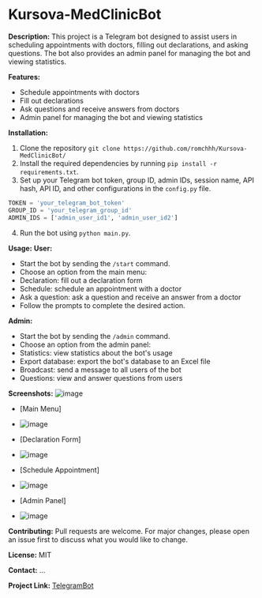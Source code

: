 # Kursova-MedClinicBot

**Description:**
This project is a Telegram bot designed to assist users in scheduling appointments with doctors, filling out declarations, and asking questions. The bot also provides an admin panel for managing the bot and viewing statistics.

**Features:**
- Schedule appointments with doctors
- Fill out declarations
- Ask questions and receive answers from doctors
- Admin panel for managing the bot and viewing statistics

**Installation:**
1. Clone the repository `git clone https://github.com/romchhh/Kursova-MedClinicBot/`
2. Install the required dependencies by running `pip install -r requirements.txt`.
3. Set up your Telegram bot token, group ID, admin IDs, session name, API hash, API ID, and other configurations in the `config.py` file.

```python
TOKEN = 'your_telegram_bot_token'
GROUP_ID = 'your_telegram_group_id'
ADMIN_IDS = ['admin_user_id1', 'admin_user_id2']
```

4. Run the bot using `python main.py`.



**Usage:**
**User:**
- Start the bot by sending the `/start` command.
- Choose an option from the main menu:
- Declaration: fill out a declaration form
- Schedule: schedule an appointment with a doctor
- Ask a question: ask a question and receive an answer from a doctor
- Follow the prompts to complete the desired action.

**Admin:**
- Start the bot by sending the `/admin` command.
- Choose an option from the admin panel:
- Statistics: view statistics about the bot's usage
- Export database: export the bot's database to an Excel file
- Broadcast: send a message to all users of the bot
- Questions: view and answer questions from users

**Screenshots:**
![image](https://github.com/romchhh/Kursova-MedClinicBot/assets/123520267/266dd7d0-becb-4c80-a9cb-2601f57cc8b0)

- [Main Menu]
- ![image](https://github.com/romchhh/Kursova-MedClinicBot/assets/123520267/81da360d-a303-437c-848e-fe58671fbb8e)

- [Declaration Form]
- ![image](https://github.com/romchhh/Kursova-MedClinicBot/assets/123520267/7204245e-c3b2-484b-b253-be47eee64994)


- [Schedule Appointment]
- ![image](https://github.com/romchhh/Kursova-MedClinicBot/assets/123520267/27874374-b8b5-4eb3-8306-2b8cf6baf3f6)

- [Admin Panel]
- ![image](https://github.com/romchhh/Kursova-MedClinicBot/assets/123520267/d8940f62-eaa4-4f61-8860-5031cc3fe031)


**Contributing:**
Pull requests are welcome. For major changes, please open an issue first to discuss what you would like to change.

**License:**
MIT

**Contact:**
...

**Project Link:**
[TelegramBot](https://t.me/PortMedClinicBot)


